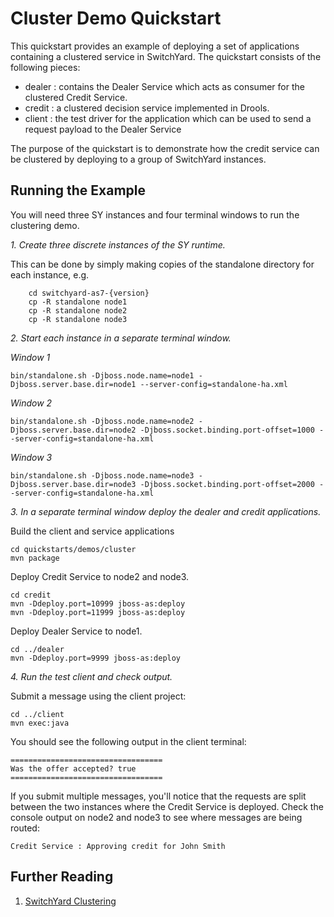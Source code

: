 # Cluster Demo Quickstart

This quickstart provides an example of deploying a set of applications containing a clustered service in SwitchYard.  The quickstart consists of the following pieces:

* dealer : contains the Dealer Service which acts as consumer for the clustered Credit Service.
* credit : a clustered decision service implemented in Drools.  
* client : the test driver for the application which can be used to send a request payload to the Dealer Service

The purpose of the quickstart is to demonstrate how the credit service can be clustered by deploying to a group of SwitchYard instances.  

## Running the Example

You will need three SY instances and four terminal windows to run the clustering demo.

*1. Create three discrete instances of the SY runtime.*

This can be done by simply making copies of the standalone directory for each instance, e.g.
```
    cd switchyard-as7-{version}
    cp -R standalone node1
    cp -R standalone node2
    cp -R standalone node3
```

*2. Start each instance in a separate terminal window.*

_Window 1_

    bin/standalone.sh -Djboss.node.name=node1 -Djboss.server.base.dir=node1 --server-config=standalone-ha.xml

_Window 2_

    bin/standalone.sh -Djboss.node.name=node2 -Djboss.server.base.dir=node2 -Djboss.socket.binding.port-offset=1000 --server-config=standalone-ha.xml

_Window 3_

    bin/standalone.sh -Djboss.node.name=node3 -Djboss.server.base.dir=node3 -Djboss.socket.binding.port-offset=2000 --server-config=standalone-ha.xml

*3. In a separate terminal window deploy the dealer and credit applications.*

Build the client and service applications

    cd quickstarts/demos/cluster
    mvn package

Deploy Credit Service to node2 and node3.

    cd credit
    mvn -Ddeploy.port=10999 jboss-as:deploy
    mvn -Ddeploy.port=11999 jboss-as:deploy

Deploy Dealer Service to node1.

    cd ../dealer
    mvn -Ddeploy.port=9999 jboss-as:deploy

*4. Run the test client and check output.*

Submit a message using the client project:

    cd ../client
    mvn exec:java

You should see the following output in the client terminal:

    ==================================
    Was the offer accepted? true
    ==================================

If you submit multiple messages, you'll notice that the requests are split between the two instances where
the Credit Service is deployed.  Check the console output on node2 and node3 to see where messages are being routed:

    Credit Service : Approving credit for John Smith


## Further Reading

1. [SwitchYard Clustering](https://docs.jboss.org/author/display/SWITCHYARD/Clustering)
